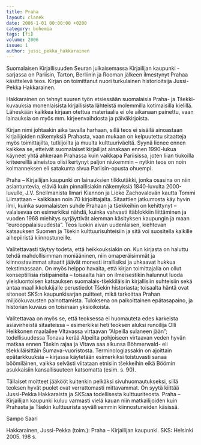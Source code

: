 ```yaml
---
title: Praha
layout: clanek
date: 2006-1-01 00:00:00 +0200
category: bohemia
tags: [fi]
volume: 2006
issue: 1
author: jussi_pekka_hakkarainen
---
```

  
Suomalaisen Kirjallisuuden Seuran julkaisemassa Kirjailijan kaupunki -sarjassa on Pariisin, Tarton, Berliinin ja Rooman jälkeen ilmestynyt Prahaa käsittelevä teos. Kirjan on toimittanut nuori turkulainen historioitsija Jussi-Pekka Hakkarainen.

Hakkarainen on tehnyt suuren työn etsiessään suomalaisia Praha- ja Tšekki-kuvauksia monenlaisista kirjallisista lähteistä molemmilla kotimaisilla kielillä. Läheskään kaikkea kirjaan otettua materiaalia ei ole aikanaan painettu, vaan lainauksia on myös mm. kirjeenvaihdosta ja päiväkirjoista.

Kirjan nimi johtaakin aika tavalla harhaan, sillä teos ei sisällä ainoastaan kirjailijoiden näkemyksiä Prahasta, vaan mukaan on kelpuutettu sitaatteja myös toimittajilta, tutkijoilta ja muulta kulttuuriväeltä. Syynä lienee ennen kaikkea se, etteivät suomalaiset kirjailijat ainakaan ennen 1990-lukua käyneet yhtä ahkeraan Prahassa kuin vaikkapa Pariisissa, joten liian tiukoilla kriteereillä aineistoa olisi kertynyt paljon niukemmin – nytkin teos on noin kolmanneksen eli satakunta sivua Pariisin-opusta ohuempi.

Praha – Kirjailijan kaupunki on lainauksien tilkkutäkki, jonka osasina on niin asiantuntevia, eläviä kuin pinnallisiakin näkemyksiä 1840-luvulta 2000-luvulle, J.V. Snellmanista Ilmari Kiannon ja Lieko Zachovalován kautta Tommi Liimattaan – kaikkiaan noin 70 kirjoittajalta. Sitaattien jatkumosta käy hyvin ilmi, kuinka suomalaisten suhde Prahaan ja tšekkeihin on kehittynyt – valaisevaa on esimerkiksi nähdä, kuinka vahvasti itäblokkiin liittäminen ja vuoden 1968 miehitys syrjäyttivät aiemman käsityksen kaupungin ja maan ”eurooppalaisuudesta”. Teos luokin aivan uudenlaisen, kiehtovan katsauksen Suomen ja Tšekin kulttuurisuhteisiin ja sitä voi suositella kaikille aihepiiristä kiinnostuneille.

Valitettavasti täytyy todeta, että heikkouksiakin on. Kun kirjasta on haluttu tehdä mahdollisimman moniääninen, niin omaperäisimmät ja kiinnostavimmat sitaatit jäävät monesti irrallisiksi ja uhkaavat hukkua tekstimassaan. On myös helppo havaita, että kirjan toimittajalla on ollut konseptillisia ristipaineita – toisaalta hän on ilmeisestikin halunnut luoda yleisluontoisen katsauksen suomalais-tšekkiläisiin kirjallisiin suhteisiin sekä antaa maallikkolukijalle perustiedot Tšekin historiasta; toisaalta häntä ovat sitoneet SKS:n kaupunkisarjan puitteet, mikä tarkoittaa Prahan miljöökuvausten painottamista. Tuloksena on paikoittainen epätasapaino, ja historian kuvaus on toisinaan yksioikoista.

Valitettavaa on myös se, että teoksessa ei huomauteta edes karkeista asiavirheistä sitaateissa – esimerkiksi heti teoksen aluksi runoilija Olli Heikkonen maalailee Vltavassa virtaavan ”Alpeilla sulaneen jään”; todellisuudessa Tonava kerää Alpeilta pohjoiseen virtaavan veden hyvän matkaa ennen Tšekin rajaa ja Vltava saa alkunsa Böhmerwald- eli tšekkiläisittäin Šumava-vuoristosta. Terminologiassakin on ajoittain epätarkkuuksia – kirjassa käytetään esimerkiksi toistuvasti sanaa böömiläinen, vaikka selvästi viitataan etnisiin tšekkeihin eikä Böömin asukkaisiin kansallisuuteen katsomatta (esim. s. 90).

Tällaiset moitteet jääkööt kuitenkin pelkäksi sivuhuomautukseksi, sillä teoksen hyvät puolet ovat verrattomasti mittavammat. On syytä kiittää Jussi-Pekka Hakkaraista ja SKS:aa todellisesta kulttuuriteosta. Praha – Kirjailijan kaupunki kuluu varmasti vielä kauan niin matkailijoiden kuin Prahasta ja Tšekin kulttuurista syvällisemmin kiinnostuneiden käsissä.

Sampo Saari

Hakkarainen, Jussi-Pekka (toim.): Praha – Kirjailijan kaupunki. SKS: Helsinki 2005. 198 s. 